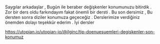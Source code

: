 
Saygılar arkadaşlar , Bugün ile beraber değişkenler konumunuzu bitirdik .
Zor bir ders oldu farkındayım fakat önemli bir dersti .
Bu son dersimiz , Bu dersten sonra diziler konumuza geçeceğiz . Derslerimize verdiğiniz önemden dolayı teşekkür ederim . İyi dersler 

https://utopian.io/utopian-io/@ilginc/tip-doenuesuemleri-degiskenler-son-konumuz
